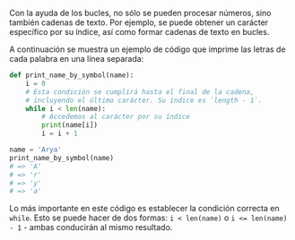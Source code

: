 
Con la ayuda de los bucles, no sólo se pueden procesar números, sino también cadenas de texto. Por ejemplo, se puede obtener un carácter específico por su índice, así como formar cadenas de texto en bucles.

A continuación se muestra un ejemplo de código que imprime las letras de cada palabra en una línea separada:

```python
def print_name_by_symbol(name):
    i = 0
    # Esta condición se cumplirá hasta el final de la cadena,
    # incluyendo el último carácter. Su índice es `length - 1`.
    while i < len(name):
        # Accedemos al carácter por su índice
        print(name[i])
        i = i + 1

name = 'Arya'
print_name_by_symbol(name)
# => 'A'
# => 'r'
# => 'y'
# => 'a'
```


Lo más importante en este código es establecer la condición correcta en `while`. Esto se puede hacer de dos formas: `i < len(name)` o `i <= len(name) - 1` - ambas conducirán al mismo resultado.

